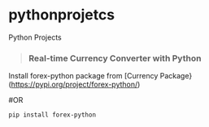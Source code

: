# pythonprojetcs
Python Projects

> ### Real-time Currency Converter with Python

Install forex-python package from [Currency Package}(https://pypi.org/project/forex-python/)

#OR
            
```pip install forex-python```
